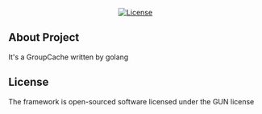 <p align="center">
<a href="https://github.com/khiphop/goGroupCache/blob/master/LICENSE.txt"><img src="https://poser.pugx.org/laravel/framework/license.svg" alt="License"></a>
</p>


## About Project
It's a GroupCache written by golang

## License
The framework is open-sourced software licensed under the GUN license